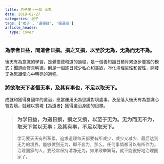 ```yaml
---
title: 老子第十一章 无為
date: 2019-02-27
categories: 老子
tags: ['老子', '道德经', '德道经']
article_header:
  type: cover
---
```


### 為學者日益，聞道者日損。損之又損，以至於无為，无為而无不為。

後天有為意識的學習，是覺悟德和道的過程，是一個善知識日積月累逐步豐富的模式；聞道而修真明德，則是一個逐日減少私心和貪欲，凈化清理稟性和習性，開發无為思識使心中明亮的過程。

### 將欲取天下者恒无事，及其有事也，不足以取天下。

成就和獲得身國中的道治，應當運用无為思識對境處事。及至落入後天有為意識心智對境，就難以實現【為道者】獲得道治身國的目標。

> ### 为学日益，为道日损，损之又损，以至于无为。无为而无不为，取天下常以无事；及其有事，不足以取天下。
>
> 学习要天天有所积累，追求道理每天都要有所减少，减少又减少，最后达到无为的境界。能够做到无为，即不妄为，那么，任何事情都可以有所作为。治理国家的人，要经常保持清净无为，如果政举繁苛，就不能很好地治理国家了。
